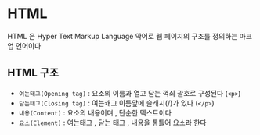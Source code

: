 # HTML 
HTML 은 Hyper Text Markup Language 약어로 웹 페이지의 구조를 정의하는 마크업 언어이다

## HTML 구조
- `여는태그(Opening tag)` : 요소의 이름과 열고 닫는 꺽쇠 괄호로 구성된다 (`<p>`)
- `닫는태그(Closing tag)` : 여는캐그 이름앞에 슬래시(/)가 있다 (`</p>`)
- `내용(Content)` : 요소의 내용이며 , 단순한 텍스트이다
- `요소(Element)` : 여는태그 , 닫는 태그 , 내용을 통틀어 요소라 한다
